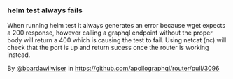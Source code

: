 ### helm test always fails

When running helm test it always generates an error because wget expects a 200 response, however calling a graphql endpoint without the proper body will return a 400 which is causing the test to fail. Using netcat (nc) will check that the port is up and return sucess once the router is working instead.

By [@bbardawilwiser](https://github.com/bbardawilwiser) in https://github.com/apollographql/router/pull/3096
